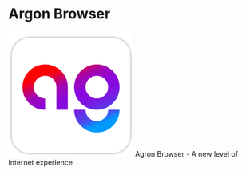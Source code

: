 # Argon Browser
![agrob-logo](agron-logo-4(1).png)
Agron Browser - A new level of Internet experience
